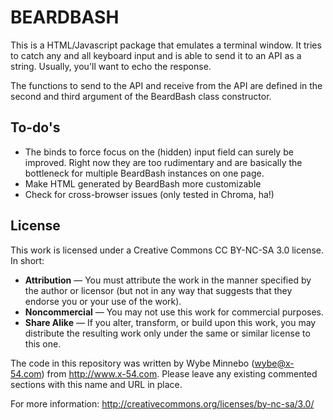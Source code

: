 BEARDBASH
=============
This is a HTML/Javascript package that emulates a terminal window. It tries to catch any and all keyboard input and is able to send it to an API as a string. Usually, you'll want to echo the response.

The functions to send to the API and receive from the API are defined in the second and third argument of the BeardBash class constructor.

To-do's
-------
- The binds to force focus on the (hidden) input field can surely be improved. Right now they are too rudimentary and are basically the bottleneck for multiple BeardBash instances on one page.
- Make HTML generated by BeardBash more customizable
- Check for cross-browser issues (only tested in Chroma, ha!)

License
-------
This work is licensed under a Creative Commons CC BY-NC-SA 3.0 license. In short:

* __Attribution__ — You must attribute the work in the manner specified by the author or licensor (but not in any way that suggests that they endorse you or your use of the work).
* __Noncommercial__ — You may not use this work for commercial purposes.
* __Share Alike__ — If you alter, transform, or build upon this work, you may distribute the resulting work only under the same or similar license to this one.

The code in this repository was written by Wybe Minnebo (wybe@x-54.com) from http://www.x-54.com. Please leave any existing commented sections with this name and URL in place.

For more information: http://creativecommons.org/licenses/by-nc-sa/3.0/


